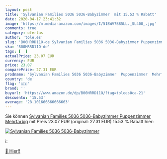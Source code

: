 ```yaml
---
layout: post
title: 'Sylvanian Families 5036 5036-Babyzimmer  mit 15.53 % Rabatt'
date: 2020-04-17 23:41:32
image: 'https://m.media-amazon.com/images/I/51BWV7B85LL._SL400_.jpg'
comments: true
category: ofertas
author: 'tole.es'
slug: 'B00HRRD11O-de Sylvanian Families 5036 5036-Babyzimmer Puppenzimmer...'
sku: 'B00HRRD11O-de'
tags: [  ]
actualPrice: 23.07 EUR
currency: EUR
price: 23.07
comparePrice: 27.31 EUR
prodname: 'Sylvanian Families 5036 5036-Babyzimmer  Puppenzimmer  Mehrfarbig'
country: 'de'
flag: '🇩🇪'
brand: ''
buyurl: 'https://www.amazon.de/dp/B00HRRD11O/?tag=tolees0ca-21'
descuento: '15.53'
average: '28.101666666666663'
---
```


Sie können [Sylvanian Families 5036 5036-Babyzimmer  Puppenzimmer  Mehrfarbig](https://www.amazon.de/dp/B00HRRD11O/?tag=tolees0ca-21) mit Preis 23.07 EUR (original: 27.31 EUR) 15.53 % Rabatt hier:

[![Sylvanian Families 5036 5036-Babyzimmer ](https://m.media-amazon.com/images/I/51BWV7B85LL._SL400_.jpg)](https://www.amazon.de/dp/B00HRRD11O/?tag=tolees0ca-21)

ℹ️:


[🛒 Hier!!](https://www.amazon.de/dp/B00HRRD11O/?tag=tolees0ca-21)
